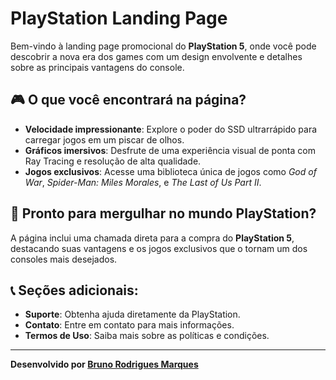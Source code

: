 # PlayStation Landing Page

Bem-vindo à landing page promocional do **PlayStation 5**, onde você pode descobrir a nova era dos games com um design envolvente e detalhes sobre as principais vantagens do console.

## 🎮 O que você encontrará na página?

- **Velocidade impressionante**: Explore o poder do SSD ultrarrápido para carregar jogos em um piscar de olhos.
- **Gráficos imersivos**: Desfrute de uma experiência visual de ponta com Ray Tracing e resolução de alta qualidade.
- **Jogos exclusivos**: Acesse uma biblioteca única de jogos como _God of War_, _Spider-Man: Miles Morales_, e _The Last of Us Part II_.

## 🛒 Pronto para mergulhar no mundo PlayStation?

A página inclui uma chamada direta para a compra do **PlayStation 5**, destacando suas vantagens e os jogos exclusivos que o tornam um dos consoles mais desejados.

## 📞 Seções adicionais:

- **Suporte**: Obtenha ajuda diretamente da PlayStation.
- **Contato**: Entre em contato para mais informações.
- **Termos de Uso**: Saiba mais sobre as políticas e condições.

---

**Desenvolvido por [Bruno Rodrigues Marques](https://github.com/seu-usuario)**
